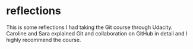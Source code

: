 # reflections

This is some reflections I had taking the Git course through Udacity.
Caroline and Sara explained Git and collaboration on GitHub in detail and I highly recommend the course.
